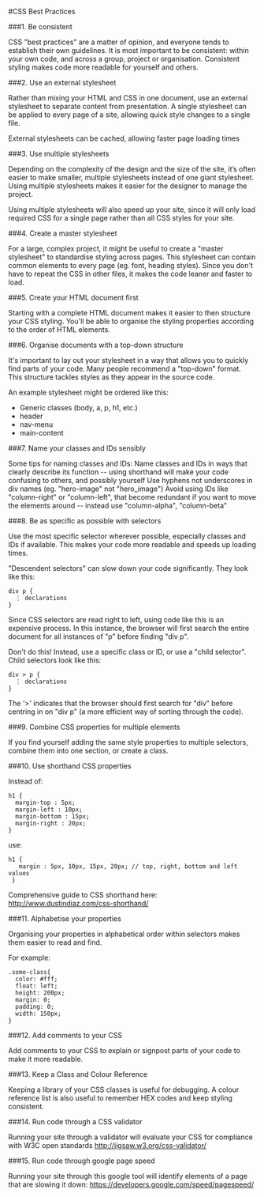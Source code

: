 #CSS Best Practices

###1. Be consistent

CSS "best practices" are a matter of opinion, and everyone tends to establish their own guidelines. It is most important to be consistent: within your own code, and across a group, project or organisation. Consistent styling makes code more readable for yourself and others.

###2. Use an external stylesheet

Rather than mixing your HTML and CSS in one document, use an external stylesheet to separate content from presentation. A single stylesheet can be applied to every page of a site, allowing quick style changes to a single file.

External stylesheets can be cached, allowing faster page loading times

###3. Use multiple stylesheets

Depending on the complexity of the design and the size of the site, it’s often easier to make smaller, multiple stylesheets instead of one giant stylesheet. Using multiple stylesheets makes it easier for the designer to manage the project.

Using multiple stylesheets will also speed up your site, since it will only load required CSS for a single page rather than all CSS styles for your site.

###4. Create a master stylesheet

For a large, complex project, it might be useful to create a "master stylesheet" to standardise styling across pages. This stylesheet can contain common elements to every page (eg. font, heading styles). Since you don't have to repeat the CSS in other files, it makes the code leaner and faster to load.

###5. Create your HTML document first

Starting with a complete HTML document makes it easier to then structure your CSS styling. You'll be able to organise the styling properties according to the order of HTML elements.

###6. Organise documents with a top-down structure

It's important to lay out your stylesheet in a way that allows you to quickly find parts of your code. Many people recommend a "top-down" format. This structure tackles styles as they appear in the source code. 

An example stylesheet might be ordered like this:
* Generic classes (body, a, p, h1, etc.)
* header
* nav-menu
* main-content

###7. Name your classes and IDs sensibly

Some tips for naming classes and IDs:
Name classes and IDs in ways that clearly describe its function -- using shorthand will make your code confusing to others, and possibly yourself
Use hyphens not underscores in div names (eg. "hero-image" not "hero_image")
Avoid using IDs like "column-right" or "column-left", that become redundant if you want to move the elements around -- instead use "column-alpha", "column-beta"

###8. Be as specific as possible with selectors

Use the most specific selector wherever possible, especially classes and IDs if available. This makes your code more readable and speeds up loading times.

"Descendent selectors" can slow down your code significantly. They look like this:

```
div p {
  ⋮ declarations
}
```

Since CSS selectors are read right to left, using code like this is an expensive process. In this instance, the browser will first search the entire document for all instances of "p" before finding "div p".

Don't do this! Instead, use a specific class or ID, or use a "child selector". Child selectors look like this:

```
div > p {
  ⋮ declarations
}
```

The '>' indicates that the browser should first search for "div" before centring in on "div p" (a more efficient way of sorting through the code).

###9. Combine CSS properties for multiple elements

If you find yourself adding the same style properties to multiple selectors, combine them into one section, or create a class.

###10. Use shorthand CSS properties

Instead of:
```
h1 {
  margin-top : 5px;
  margin-left : 10px;
  margin-bottom : 15px; 
  margin-right : 20px;
}
```
use:
```
h1 {
   margin : 5px, 10px, 15px, 20px; // top, right, bottom and left values
 }
 ```
Comprehensive guide to CSS shorthand here:
http://www.dustindiaz.com/css-shorthand/ 


###11. Alphabetise your properties

Organising your properties in alphabetical order within selectors makes them easier to read and find.

For example:
```
.some-class{
  color: #fff;
  float: left;
  height: 200px;
  margin: 0;
  padding: 0;
  width: 150px;
}
```

###12. Add comments to your CSS

Add comments to your CSS to explain or signpost parts of your code to make it more readable.

###13. Keep a Class and Colour Reference

Keeping a library of your CSS classes is useful for debugging. A colour reference list is also useful to remember HEX codes and keep styling consistent.

###14. Run code through a CSS validator

Running your site through a validator will evaluate your CSS for compliance with W3C open standards
http://jigsaw.w3.org/css-validator/ 

###15. Run code through google page speed

Running your site through this google tool will identify elements of a page that are slowing it down: https://developers.google.com/speed/pagespeed/
